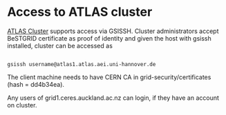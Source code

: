 # Access to ATLAS cluster

[ATLAS Cluster](http://monitor.atlas.aei.uni-hannover.de/ganglia/?m=load_one&r=hour&s=descending&hc=4&mc=2) supports access via GSISSH. Cluster administrators accept BeSTGRID certificate as proof of identity and given the host with gsissh installed, cluster can be accessed as

``` 

gsissh username@atlas1.atlas.aei.uni-hannover.de

```

The client machine needs to have CERN CA in grid-security/certificates (hash =  dd4b34ea).

Any users of grid1.ceres.auckland.ac.nz can login, if they have an account on cluster.
